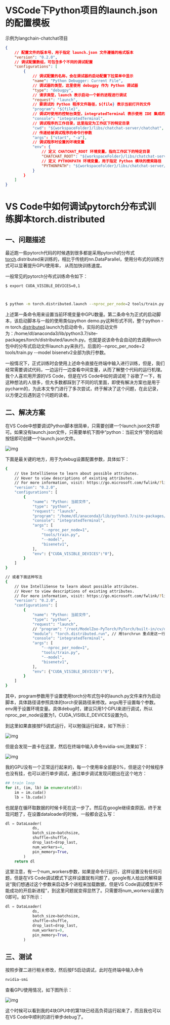 # VSCode下Python项目的launch.json的配置模板

示例为langchain-chatchat项目

```json
{
    // 配置文件的版本号，用于指定 launch.json 文件遵循的格式版本
    "version": "0.2.0",
    // 调试配置数组，可包含多个不同的调试配置
    "configurations": [
        {
            // 调试配置的名称，会在调试器的启动配置下拉菜单中显示
            "name": "Python Debugger: Current File",
            // 调试器的类型，这里使用 debugpy 作为 Python 调试器
            "type": "debugpy",
            // 请求类型，launch 表示启动一个新的进程进行调试
            "request": "launch",
            // 要调试的 Python 程序文件路径，${file} 表示当前打开的文件
            "program": "${file}",
            // 调试时使用的控制台类型，integratedTerminal 表示使用 IDE 集成的终端
            "console": "integratedTerminal",
            // 调试程序的工作目录，这里指定为工作区下的特定目录
            "cwd": "${workspaceFolder}/libs/chatchat-server/chatchat",
            // 传递给被调试程序的命令行参数
            "args": ["start", "-a"],
            // 调试程序时设置的环境变量
            "env": {
                // 定义 CHATCHAT_ROOT 环境变量，指向工作区下的特定目录
                "CHATCHAT_ROOT": "${workspaceFolder}/libs/chatchat-server/chatchat",
                // 定义 PYTHONPATH 环境变量，用于指定 Python 模块的搜索路径
                "PYTHONPATH": "${workspaceFolder}/libs/chatchat-server/"
            }
        }
    ]
}

```

# VS Code中如何调试pytorch分布式训练脚本torch.distributed

## 一、问题描述

最近跑一些pytorch代码的时候遇到很多都是采用pytorch的分布式[torch](https://so.csdn.net/so/search?q=torch&spm=1001.2101.3001.7020).distributed来训练的，相比于传统的nn.DataParallel，使用分布式的训练方式可以显著提升GPU使用率， 从而加快训练速度。

一般常见的pytorch分布式训练命令如下：

```bash
$ export CUDA_VISIBLE_DEVICES=0,1



$ python -m torch.distributed.launch --nproc_per_node=2 tools/train.py --model bisenetv2
```

上述第一条命令用来设置当前环境变量中GPU数量。第二条命令为正式的启动脚本，该启动脚本与一般的使用类似python demo.py这种形式不同，整个python -m torch.[distributed](https://so.csdn.net/so/search?q=distributed&spm=1001.2101.3001.7020).launch为启动命令，实际的启动文件为：/home/dl/anaconda3/lib/python3.7/site-packages/torch/distributed/launch.py。也就是说该命令会自动的去调用torch包中的分布式启动文件launch.py来执行。后面的--nproc_per_node=2 tools/train.py --model bisenetv2全部为执行参数。

一般情况下，正式训练时会使用上述命令直接在终端中输入进行训练，但是，我们经常需要调试代码，一边运行一边查看中间变量，从而了解整个代码的运行机理。我个人喜欢用开源的VS Code，但是在VS Code中如何调试呢？谷歌了一下，有这种想法的人很多，但大多数都踩到了不同的坑里面，即使有解决方案也是用于pycharm的，为此本文专门进行了多次尝试，终于解决了这个问题，在此记录，以方便之后遇到这个问题的读者。

## 二、解决方案

在VS Code中想要调试Python脚本很简单，只需要创建一个launch.json文件即可。如果没有launch.json文件，只需要单机下图中“python：当前文件”旁的齿轮按钮即可创建一个launch.json文件。

![img](https://i-blog.csdnimg.cn/blog_migrate/8c5260af69182fcfd561118ebb37ddba.png)

下面是最关键的地方，用于为debug设置配置参数，具体如下：

```bash
{
	// Use IntelliSense to learn about possible attributes.
    // Hover to view descriptions of existing attributes.
    // For more information, visit: https://go.microsoft.com/fwlink/?linkid=830387
    "version": "0.2.0",
    "configurations": [ 
        {
            "name": "Python: 当前文件",
            "type": "python",
            "request": "launch",
            "program": "/home/dl/anaconda3/lib/python3.7/site-packages/torch/distributed/launch.py",//可执行文件路径
            "console": "integratedTerminal",
            "args": [
                "--nproc_per_node=1",
                "tools/train.py",
                "--model",
                "bisenetv1",
            ],
            "env": {"CUDA_VISIBLE_DEVICES":"0"},
        }
    ]
}
```

```bash
// 或者下面这种写法
{
	// Use IntelliSense to learn about possible attributes.
    // Hover to view descriptions of existing attributes.
    // For more information, visit: https://go.microsoft.com/fwlink/?linkid=830387
    "version": "0.2.0",
    "configurations": [ 
        {
            "name": "Python: 当前文件",
            "type": "python",
            "request": "launch",
            // "program": "/root/ModelZoo-PyTorch/PyTorch/built-in/cv/detection/YOLOV9_for_PyTorch/train_dual.py", //注意 这里不要设置program
      		"module": "torch.distributed.run", // 用torchrun 重点是这一行
            "console": "integratedTerminal",
            "args": [
                "--nproc_per_node=1",
                "tools/train.py",
                "--model",
                "bisenetv1",
            ],
            "env": {"CUDA_VISIBLE_DEVICES":"0"},
        }
    ]
}
```

其中，program参数用于设置使用torch分布式包中的launch.py文件来作为启动脚本，具体路径请参照具体的torch安装路径来修改。args用于设置每个参数。env用于设置环境变量。具体debug时，建议只用1个GPU来进行调试，所以nproc_per_node设置为1，CUDA_VISIBLE_DEVICES设置为0。

到这里如果直接按F5调式运行，可以勉强运行起来，如下所示：

![img](https://i-blog.csdnimg.cn/blog_migrate/2ecb19e06d420b93c4caa2814cf3bb86.png)

但是会发现一直卡在这里，然后在终端中输入命令nvidia-smi,效果如下：

![img](https://i-blog.csdnimg.cn/blog_migrate/b5c5eaf2a4ea7f9f218566bd9edc1c6e.png)

我的GPU没有一个正常运行起来的，每一个使用率全部是0%，但是这个时候程序也没有挂，也可以进行单步调试，通过单步调试发现问题出在这个地方：

```python
## train loop
for it, (im, lb) in enumerate(dl):
    im = im.cuda()
    lb = lb.cuda()
```

也就是在循环取数据的时候卡死在这一步了。然后在google继续查原因，终于发现问题了，在设置dataloader的时候，一般都会这么写：

```python
dl = DataLoader(
            ds,
            batch_size=batchsize,
            shuffle=shuffle,
            drop_last=drop_last,
            num_workers=4,
            pin_memory=True,
        )
    return dl
```

这里注意，有一个num_workers参数，如果是命令行运行，这样设置没有任何问题，但是在VS Code调试模式下这样设置就有问题了，google有人给出的解释是说“我们想通过这个参数来启动多个进程来加载数据，但是VS Code调试模型并不能成功的开启新进程”，到这里问题就变得显然了。只需要将num_workers设置为0即可。如下所示：

```python
dl = DataLoader(
            ds,
            batch_size=batchsize,
            shuffle=shuffle,
            drop_last=drop_last,
            num_workers=0,
            pin_memory=True,
        )
```

## 三、测试

按照步骤二进行相关修改，然后按F5启动调试，此时在终端中输入命令

```bash
nvidia-smi
```

查看GPU使用情况，如下图所示：

![img](https://i-blog.csdnimg.cn/blog_migrate/ea186b6f458af015679b5872df65b7da.png)

这个时候可以看到我的4块GPU中的第1块已经高负荷运行起来了，而且我也可以在VS Code中顺利的进行单步debug了。

